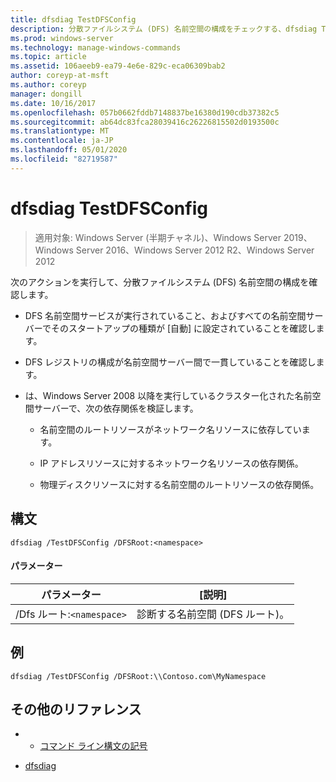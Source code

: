 ```yaml
---
title: dfsdiag TestDFSConfig
description: 分散ファイルシステム (DFS) 名前空間の構成をチェックする、dfsdiag TestDFSConfig のリファレンストピック。
ms.prod: windows-server
ms.technology: manage-windows-commands
ms.topic: article
ms.assetid: 106aeeb9-ea79-4e6e-829c-eca06309bab2
author: coreyp-at-msft
ms.author: coreyp
manager: dongill
ms.date: 10/16/2017
ms.openlocfilehash: 057b0662fddb7148837be16380d190cdb37382c5
ms.sourcegitcommit: ab64dc83fca28039416c26226815502d0193500c
ms.translationtype: MT
ms.contentlocale: ja-JP
ms.lasthandoff: 05/01/2020
ms.locfileid: "82719587"
---
```

# <a name="dfsdiag-testdfsconfig"></a>dfsdiag TestDFSConfig

> 適用対象: Windows Server (半期チャネル)、Windows Server 2019、Windows Server 2016、Windows Server 2012 R2、Windows Server 2012

次のアクションを実行して、分散ファイルシステム (DFS) 名前空間の構成を確認します。  
  
-   DFS 名前空間サービスが実行されていること、およびすべての名前空間サーバーでそのスタートアップの種類が [自動] に設定されていることを確認します。  
  
-   DFS レジストリの構成が名前空間サーバー間で一貫していることを確認します。  
  
-   は、Windows Server 2008 以降を実行しているクラスター化された名前空間サーバーで、次の依存関係を検証します。  
  
    -   名前空間のルートリソースがネットワーク名リソースに依存しています。  
  
    -   IP アドレスリソースに対するネットワーク名リソースの依存関係。  
  
    -   物理ディスクリソースに対する名前空間のルートリソースの依存関係。

## <a name="syntax"></a>構文  
  
```  
dfsdiag /TestDFSConfig /DFSRoot:<namespace>  
```  
  
#### <a name="parameters"></a>パラメーター  
  
|       パラメーター       |               [説明]               |
|-----------------------|-----------------------------------------|
| /Dfs ルート:`<namespace>` | 診断する名前空間 (DFS ルート)。 |
  
## <a name="examples"></a>例  
  
```  
dfsdiag /TestDFSConfig /DFSRoot:\\Contoso.com\MyNamespace  
```  
  
## <a name="additional-references"></a>その他のリファレンス  
  
-   - [コマンド ライン構文の記号](command-line-syntax-key.md)  
  
-   [dfsdiag](dfsdiag.md)  
  

